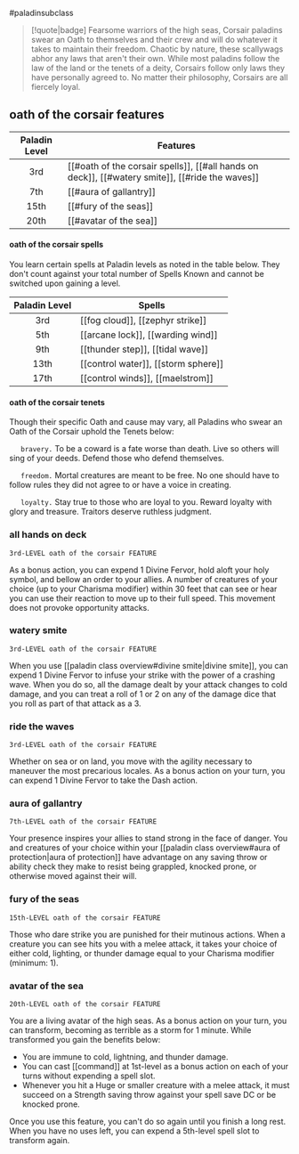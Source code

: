 #paladinsubclass

> [!quote|badge] 
> Fearsome warriors of the high seas, Corsair paladins swear an Oath to themselves and their crew and will do whatever it takes to maintain their freedom. Chaotic by nature, these scallywags abhor any laws that aren't their own. While most paladins follow the law of the land or the tenets of a deity, Corsairs follow only laws they have personally agreed to. No matter their philosophy, Corsairs are all fiercely loyal.
## oath of the corsair features
| **Paladin Level** | **Features**                                                                                    |
| :---------------: | ----------------------------------------------------------------------------------------------- |
|        3rd        | [[#oath of the corsair spells]], [[#all hands on deck]], [[#watery smite]], [[#ride the waves]] |
|        7th        | [[#aura of gallantry]]                                                                          |
|       15th        | [[#fury of the seas]]                                                                           |
|       20th        | [[#avatar of the sea]]                                                                          |
#### oath of the corsair spells
You learn certain spells at Paladin levels as noted in the table below. They don't count against your total number of Spells Known and cannot be switched upon gaining a level.

| **Paladin Level** | **Spells**                          |
| :---------------: | ----------------------------------- |
|        3rd        | [[fog cloud]], [[zephyr strike]]    |
|        5th        | [[arcane lock]], [[warding wind]]   |
|        9th        | [[thunder step]], [[tidal wave]]    |
|       13th        | [[control water]], [[storm sphere]] |
|       17th        | [[control winds]], [[maelstrom]]    |
#### oath of the corsair tenets
Though their specific Oath and cause may vary, all Paladins who swear an Oath of the Corsair uphold the Tenets below:

$\quad$ `bravery.` To be a coward is a fate worse than death. Live so others will sing of your deeds. Defend those who defend themselves.

$\quad$ `freedom.` Mortal creatures are meant to be free. No one should have to follow rules they did not agree to or have a voice in creating.

$\quad$ `loyalty.` Stay true to those who are loyal to you. Reward loyalty with glory and treasure. Traitors deserve ruthless judgment.

### all hands on deck
`3rd-LEVEL oath of the corsair FEATURE`

As a bonus action, you can expend 1 Divine Fervor, hold aloft your holy symbol, and bellow an order to your allies. A number of creatures of your choice (up to your Charisma modifier) within 30 feet that can see or hear you can use their reaction to move up to their full speed. This movement does not provoke opportunity attacks.
### watery smite
`3rd-LEVEL oath of the corsair FEATURE`

When you use [[paladin class overview#divine smite|divine smite]], you can expend 1 Divine Fervor to infuse your strike with the power of a crashing wave. When you do so, all the damage dealt by your attack changes to cold damage, and you can treat a roll of 1 or 2 on any of the damage dice that you roll as part of that attack as a 3.
### ride the waves
`3rd-LEVEL oath of the corsair FEATURE`

Whether on sea or on land, you move with the agility necessary to maneuver the most precarious locales. As a bonus action on your turn, you can expend 1 Divine Fervor to take the Dash action.
### aura of gallantry
`7th-LEVEL oath of the corsair FEATURE`

Your presence inspires your allies to stand strong in the face of danger. You and creatures of your choice within your [[paladin class overview#aura of protection|aura of protection]] have advantage on any saving throw or ability check they make to resist being grappled, knocked prone, or otherwise moved against their will.
### fury of the seas
`15th-LEVEL oath of the corsair FEATURE`

Those who dare strike you are punished for their mutinous actions. When a creature you can see hits you with a melee attack, it takes your choice of either cold, lighting, or thunder damage equal to your Charisma modifier (minimum: 1).
### avatar of the sea
`20th-LEVEL oath of the corsair FEATURE`

You are a living avatar of the high seas. As a bonus action on your turn, you can transform, becoming as terrible as a storm for 1 minute. While transformed you gain the benefits below:
- You are immune to cold, lightning, and thunder damage.
- You can cast [[command]] at 1st-level as a bonus action on each of your turns without expending a spell slot.
- Whenever you hit a Huge or smaller creature with a melee attack, it must succeed on a Strength saving throw against your spell save DC or be knocked prone.

Once you use this feature, you can't do so again until you finish a long rest. When you have no uses left, you can expend a 5th-level spell slot to transform again.